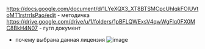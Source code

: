 https://docs.google.com/document/d/1LYeXQX3_XT8BTSMCpcUhIqkFOlUVtoMT1rstrrlsPao/edit - методичка
https://drive.google.com/drive/u/1/folders/1pBFLQWExsV4qwWgFlq0FX0MC8BkH4N07 - гугл документ


* почему выбрана данная лицензия ![image](https://github.com/Eroshevskiy/ITdip/assets/97594146/03cdc5d2-1899-4f6c-b157-c8a371c50ac3)

